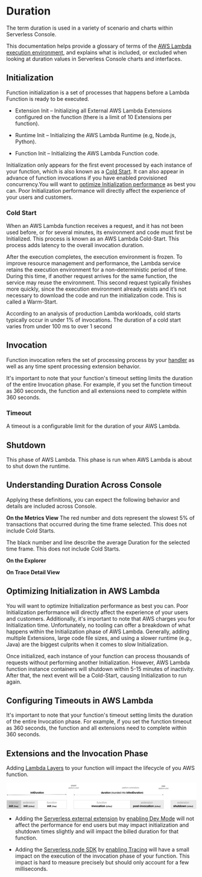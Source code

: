 <!--
title: Duration
menuText: Duration
description: Details about the durations shown in the Console UI 
menuOrder: 8
-->

# Duration
The term duration is used in a variety of scenario and charts
within Serverless Console. 

This documentation helps provide a glossary of terms of the [AWS Lambda execution environment](https://docs.aws.amazon.com/lambda/latest/dg/lambda-runtime-environment.html), 
and explains what is included, or excluded when looking at duration
values in Serverless Console charts and interfaces.

## Initialization
Function initialization is a set of processes that happens before a Lambda Function is ready to be executed. 

* Extension Init – Initializing all External AWS Lambda Extensions configured on the function (there is a limit of 10 Extensions per function).

* Runtime Init – Initializing the AWS Lambda Runtime (e.g, Node.js, Python).

* Function Init – Initializing the AWS Lambda Function code.

Initialization only appears for the first event processed by each instance of your function, which is also known as a [Cold Start](#cold-start). It can also appear in advance of function invocations if you have enabled provisioned concurrency.You will want to [optimize Initialization performance](#optimizing-initialization-in-aws-lambda) as best you can. Poor Initialization performance will directly affect the experience of your users and customers.

### Cold Start
When an AWS Lambda function receives a request, and it has not been used before, or for several minutes, its environment and code must first be Initialized.  This process is known as an AWS Lambda Cold-Start.  This process adds latency to the overall invocation duration.

After the execution completes, the execution environment is frozen. To improve resource management and performance, the Lambda service retains the execution environment for a non-deterministic period of time. During this time, if another request arrives for the same function, the service may reuse the environment. This second request typically finishes more quickly, since the execution environment already exists and it’s not necessary to download the code and run the initialization code. This is called a Warm-Start.

According to an analysis of production Lambda workloads, cold starts typically occur in under 1% of invocations. The duration of a cold start varies from under 100 ms to over 1 second

## Invocation 
Function invocation refers the set of processing process by your [handler](../glossary.md#handler) as well as any time spent processing extension behavior. 

It's important to note that your function's timeout setting limits the duration of the entire Invocation phase. For example, if you set the function timeout as 360 seconds, the function and all extensions need to complete within 360 seconds.

### Timeout
A timeout is a configurable limit for the duration of your AWS Lambda.

## Shutdown
This phase of AWS Lambda.  This phase is run when AWS Lambda is about to shut down the runtime.

## Understanding Duration Across Console
Applying these definitions, you can expect the following behavior and details
are included across Console. 

**On the Metrics View**
The red number and dots represent the slowest 5% of transactions that occurred 
during the time frame selected. This does not include Cold Starts. 

The black number and line describe the average Duration for the selected time frame. 
This does not include Cold Starts.

**On the Explorer** 


**On Trace Detail View**


## Optimizing Initialization in AWS Lambda
You will want to optimize Initialization performance as best you can. Poor Initialization performance will directly affect the experience of your users and customers. Additionally, it's important to note that AWS charges you for Initialization time. Unfortunately, no tooling can offer a breakdown of what happens within the Initialization phase of AWS Lambda. Generally, adding multiple Extensions, large code file sizes, and using a slower runtime (e.g., Java) are the biggest culprits when it comes to slow Initialization.

Once initialized, each instance of your function can process thousands of requests without performing another Initialization. However, AWS Lambda function instance containers will shutdown within 5-15 minutes of inactivity. After that, the next event will be a Cold-Start, causing Initialization to run again.

## Configuring Timeouts in AWS Lambda
It's important to note that your function's timeout setting limits the duration of the entire Invocation phase. For example, if you set the function timeout as 360 seconds, the function and all extensions need to complete within 360 seconds.


## Extensions and the Invocation Phase
Adding [Lambda Layers](../glossary.md#lambda-layer) to your function will impact
the lifecycle of you AWS function. 

![AWS Lambda Execution Phases](AWS-phases.png)

* Adding the [Serverless external extension](../integrations/data-sources-and-roles.md#external-extension) by [enabling Dev Mode](../integrations/enable-monitoring-features.md#enabling-dev-mode) will not affect the performance for end users but may impact
initialization and shutdown times slightly and will impact the billed duration for that
function.

* Adding the [Serverless node SDK](../integrations/data-sources-and-roles.md#serverless-node-sdk) by
[enabling Tracing](../integrations/enable-monitoring-features.md#enabling-traces) will have a small
impact on the execution of the invocation phase of your function. This impact is hard to measure 
precisely but should only account for a few milliseconds. 
